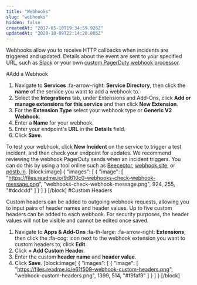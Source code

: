 ```yaml
---
title: "Webhooks"
slug: "webhooks"
hidden: false
createdAt: "2017-05-10T19:34:59.926Z"
updatedAt: "2020-10-09T22:14:20.805Z"
---
```

Webhooks allow you to receive HTTP callbacks when incidents are triggered and updated. Details about the event are sent to your specified URL, such as [Slack](https://www.pagerduty.com/docs/guides/slack-integration-guide/) or your own [custom PagerDuty webhook processor](https://developer.pagerduty.com/docs/webhooks/v2-overview/).

#Add a Webhook

1. Navigate to **Services** :fa-arrow-right: **Service Directory**, then click the **name** of the service you want to add a webhook to.
2. Select the **Integrations** tab, under Extensions and Add-Ons, click **Add or manage extensions for this service** and then click **New Extension**.
3. For the **Extension Type** select your webhook type or **Generic V2 Webhook**.
4. Enter a **Name** for your webhook.
5. Enter your endpoint's **URL** in the **Details** field.
6. Click **Save**.

To test your webhook, click **New Incident** on the service to trigger a test incident, and then check your endpoint for updates. We recommend reviewing the webhook PagerDuty sends when an incident triggers. You can do this by using a tool online such as [Beeceptor](https://beeceptor.com/), [webhook.site](https://webhook.site), or [postb.in](https://postb.in/).
[block:image]
{
  "images": [
    {
      "image": [
        "https://files.readme.io/9d610c0-webhooks-check-webhook-message.png",
        "webhooks-check-webhook-message.png",
        924,
        255,
        "#dcdcdd"
      ]
    }
  ]
}
[/block]
#Custom Headers

Custom headers can be added to outgoing webhook requests, allowing you to input pairs of header names and header values. Up to five custom headers can be added to each webhook. For security purposes, the header values will not be visible and cannot be edited once saved. 

1. Navigate to **Apps & Add-Ons** :fa-th-large: :fa-arrow-right: **Extensions**, then click the :fa-cog: icon next to the webhook extension you want to custom headers to, click **Edit**.
2. Click **+ Add Custom Header**.
3. Enter the custom **header name** and **header value**.
4. Click **Save**.
[block:image]
{
  "images": [
    {
      "image": [
        "https://files.readme.io/e61f509-webhook-custom-headers.png",
        "webhook-custom-headers.png",
        1399,
        514,
        "#f9faf9"
      ]
    }
  ]
}
[/block]
